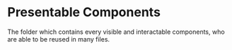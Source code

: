 #  Presentable Components

The folder which contains every visible and interactable components, who are able to be reused in many files.
